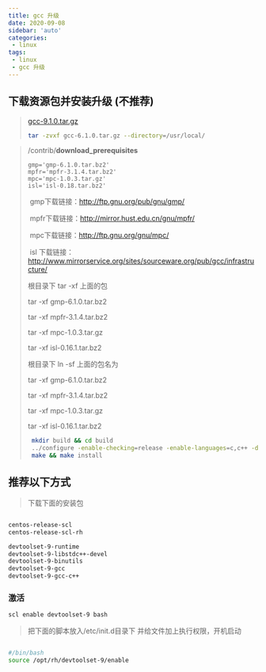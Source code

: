 ```yaml
---
title: gcc 升级
date: 2020-09-08
sidebar: 'auto'
categories:
 - linux
tags:
 - linux
 - gcc 升级
---
```




## 下载资源包并安装升级 (不推荐)

> [ gcc-9.1.0.tar.gz](http://ftp.gnu.org/gnu/gcc/gcc-9.1.0/gcc-9.1.0.tar.gz)
>
> ```sh
> tar -zvxf gcc-6.1.0.tar.gz --directory=/usr/local/
> ```
>
> 

> /contrib/**download_prerequisites**
>
> ```
> gmp='gmp-6.1.0.tar.bz2'
> mpfr='mpfr-3.1.4.tar.bz2'
> mpc='mpc-1.0.3.tar.gz'
> isl='isl-0.18.tar.bz2'
> ```
>
> ​       gmp下载链接：http://ftp.gnu.org/pub/gnu/gmp/
>
> ​       mpfr下载链接：http://mirror.hust.edu.cn/gnu/mpfr/
>
> ​       mpc下载链接：http://ftp.gnu.org/gnu/mpc/
>
> ​       isl 下载链接：http://www.mirrorservice.org/sites/sourceware.org/pub/gcc/infrastructure/
>
> 根目录下 tar -xf  上面的包
>
>  tar -xf gmp-6.1.0.tar.bz2
>
>    tar -xf mpfr-3.1.4.tar.bz2
>
>    tar -xf mpc-1.0.3.tar.gz
>
>    tar -xf isl-0.16.1.tar.bz2 
>
> 根目录下 ln -sf 上面的包名为
>
>  tar -xf gmp-6.1.0.tar.bz2
>
>    tar -xf mpfr-3.1.4.tar.bz2
>
>    tar -xf mpc-1.0.3.tar.gz
>
>    tar -xf isl-0.16.1.tar.bz2 
>
> ```sh
>  mkdir build && cd build
>  ../configure -enable-checking=release -enable-languages=c,c++ -disable-multilib
>  make && make install
> ```
>

## 推荐以下方式

> 下载下面的安装包

```sh

centos-release-scl 
centos-release-scl-rh 

devtoolset-9-runtime  
devtoolset-9-libstdc++-devel
devtoolset-9-binutils
devtoolset-9-gcc
devtoolset-9-gcc-c++ 
```

### 激活

```sh
scl enable devtoolset-9 bash
```

> 把下面的脚本放入/etc/init.d目录下 并给文件加上执行权限，开机启动

```sh

#/bin/bash
source /opt/rh/devtoolset-9/enable

```

